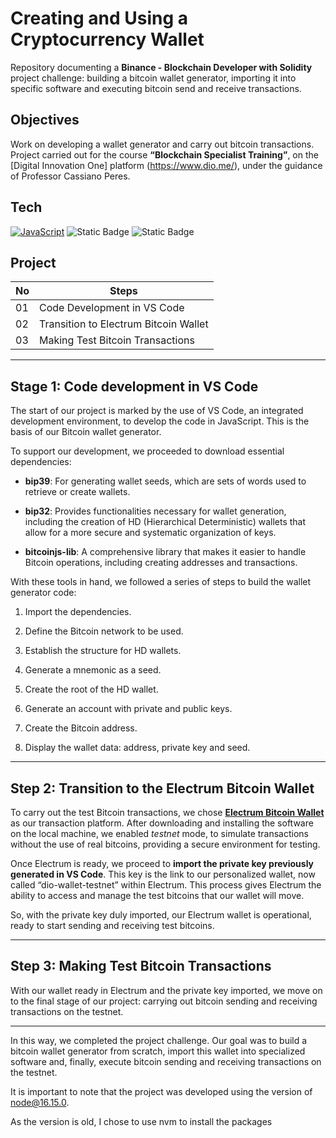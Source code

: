 <h1>
Creating and Using a Cryptocurrency Wallet
</h1>


Repository documenting a **Binance - Blockchain Developer with Solidity** project challenge: building a bitcoin wallet generator, importing it into specific software and executing bitcoin send and receive transactions. 

   
## Objectives 

Work on developing a wallet generator and carry out bitcoin transactions. Project carried out for the course **“Blockchain Specialist Training”**, on the [Digital Innovation One] platform (https://www.dio.me/), under the guidance of Professor Cassiano Peres. 



## Tech 

[![JavaScript](https://img.shields.io/badge/JavaScript-000?style=for-the-badge&logo=javascript&logoColor=30A3DC)]() 
![Static Badge](https://img.shields.io/badge/Electrum%20Bitcoin%20Wallet%20-%20blue?logo=blockchain) 
![Static Badge](https://img.shields.io/badge/Bitcoin%20Faucet%20Generator%20-%20black?logo=bitcoin) 
<br>
## Project
<table>
  <thead>
    <tr align=“left”>
      <th>No</th>
      <th>Steps</th>
    </tr>
  </thead>
  <tbody align=“left”>
    <tr>
      <td>01</td>
      <td>Code Development in VS Code</td>
    </tr>
    <tr>
      <td>02</td>
      <td>Transition to Electrum Bitcoin Wallet</td>
    </tr>
    <tr>
      <td>03</td>
      <td>Making Test Bitcoin Transactions</td>  
    </tr>
  </tbody>
  <tfoot></tfoot>
</table>

______________

## Stage 1: Code development in VS Code 

The start of our project is marked by the use of VS Code, an integrated development environment, to develop the code in JavaScript. This is the basis of our Bitcoin wallet generator. 

To support our development, we proceeded to download essential dependencies: 

- **bip39**: For generating wallet seeds, which are sets of words used to retrieve or create wallets. 

- **bip32**: Provides functionalities necessary for wallet generation, including the creation of HD (Hierarchical Deterministic) wallets that allow for a more secure and systematic organization of keys. 

- **bitcoinjs-lib**: A comprehensive library that makes it easier to handle Bitcoin operations, including creating addresses and transactions. 

With these tools in hand, we followed a series of steps to build the wallet generator code: 

1. Import the dependencies. 

2. Define the Bitcoin network to be used. 

3. Establish the structure for HD wallets. 

4. Generate a mnemonic as a seed. 

5. Create the root of the HD wallet. 

6. Generate an account with private and public keys. 

7. Create the Bitcoin address. 

8. Display the wallet data: address, private key and seed.

______________
 
## Step 2: Transition to the Electrum Bitcoin Wallet 

To carry out the test Bitcoin transactions, we chose **[Electrum Bitcoin Wallet](https://electrum.org/)** as our transaction platform. After downloading and installing the software on the local machine, we enabled *testnet* mode, to simulate transactions without the use of real bitcoins, providing a secure environment for testing. 

Once Electrum is ready, we proceed to **import the private key previously generated in VS Code**. This key is the link to our personalized wallet, now called “dio-wallet-testnet” within Electrum. This process gives Electrum the ability to access and manage the test bitcoins that our wallet will move.  

So, with the private key duly imported, our Electrum wallet is operational, ready to start sending and receiving test bitcoins. 

______________

## Step 3: Making Test Bitcoin Transactions 

With our wallet ready in Electrum and the private key imported, we move on to the final stage of our project: carrying out bitcoin sending and receiving transactions on the testnet. 
______________


In this way, we completed the project challenge. Our goal was to build a bitcoin wallet generator from scratch, import this wallet into specialized software and, finally, execute bitcoin sending and receiving transactions on the testnet. 

It is important to note that the project was developed using the version of node@16.15.0.

As the version is old, I chose to use nvm to install the packages
